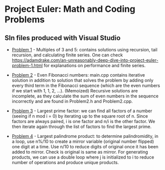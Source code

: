 # Project Euler: Math and Coding Problems

## Sln files produced with Visual Studio
* [Problem 1](https://projecteuler.net/problem=1) - Multiples of 3 and 5: contains solutions using recursion, tail recursion, and calculating finite series. One can check https://adamdrake.com/an-unreasonably-deep-dive-into-project-euler-problem-1.html for explanations on performance and finite series.

* [Problem 2](https://projecteuler.net/problem=2) - Even Fibonacci numbers: main.cpp contains iterative solution in addition to solution that solves the problem by adding only                 every third term in the Fibonacci sequence (which are the even numbers if we start with 1, 1, 2, ...). (Memoized) Recursive                 solutions are incomplete, as they calculate the sum of even numbers in the sequence incorrectly and are found in Problem2.h                 and Problem2.cpp.

* [Problem 3](https://projecteuler.net/problem=3) - Largest prime factor: we can find all factors of a number (seeing if n mod i = 0) by iterating up to the square root of n. Since factors are always paired, i is one factor and n/i is the other factor. We then iterate again through the list of factors to find the largest prime.

* [Problem 4](https://projecteuler.net/problem=4) - Largest palindrome product: to determine palindromidity, in a loop, use n%/10 to create a mirror variable (original number flipped) one digit at a time. Use n/10 to reduce digits of original once it has been added to mirror. Check is original is same as mirror. For generating products, we can use a double loop where j is initialized to i to reduce number of operations and produce unique products.
